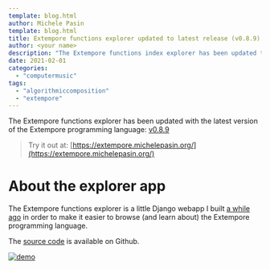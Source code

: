 ```yaml
---
template: blog.html
author: Michele Pasin
template: blog.html
title: Extempore functions explorer updated to latest release (v0.8.9)
author: <your name>
description: "The Extempore functions index explorer has been updated to V0.8.9."
date: 2021-02-01
categories: 
  - "computermusic"
tags: 
  - "algorithmiccomposition"
  - "extempore"
---
```



The Extempore functions explorer has been updated with the latest version of the Extempore programming language: [v0.8.9](https://github.com/digego/extempore/tree/v0.8.9)

> Try it out at: [https://extempore.michelepasin.org/](https://extempore.michelepasin.org/)


# About the explorer app

The Extempore functions explorer is a little Django webapp I built [a while ago](http://www.michelepasin.org/projects/impromptudocs/) in order to make it easier to browse (and learn about) the Extempore programming language. 

The [source code](https://github.com/lambdamusic/xtm-docs) is available on Github.

[![demo](../../img/xtm-explorer.gif)](../../img/xtm-explorer.gif)

